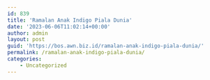 ```yaml
---
id: 839
title: 'Ramalan Anak Indigo Piala Dunia'
date: '2023-06-06T11:02:14+00:00'
author: admin
layout: post
guid: 'https://bos.awn.biz.id/ramalan-anak-indigo-piala-dunia/'
permalink: /ramalan-anak-indigo-piala-dunia/
categories:
    - Uncategorized
---
```



